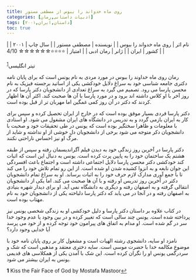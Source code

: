 ```yaml
---
title: روی ماه خدواند را ببوس از مصطفی مستور
categories: [ادبیات داستانی,رمان]
tags: [داستان,ایران,۲۰۰۱]
toc: true
---
```


| نام اثر | روی ماه خدواند را ببوس |
| نویسنده | مصطفی مستور |
| سال چاپ | ۲۰۰۱  |
| کشور | ایران  |
| ژانر | رمان ادبی  |
| امتیاز | ⭐⭐⭐⭐☆☆☆☆☆☆ 4/10  |


تیتر انگلیسی<sup id="a1">[1](#f1)</sup>

رمان روی ماه خداوند را ببوس در مورد مردی به نام یونس است که برای پایان نامه دکتری جامعه شناسی خود به سراغ دلایل خودکشی یکی از اساتید برجسته فیزیک به نام محسن پارسا می رود. تصمیم می گیرد به سراغ تعدادی از دانشجویان دکتر پارسا که در روز آخر با او کلاس داشته اند برود و در مورد پارسا با آن ها صحبت کند. اکثر آن ها اظهار کردند که دکتر در آن روز کمی غمگین اما مهربان تر از قبل بوده است.

دکتر پارسا فردی بسیار موفق بوده است که در خارج از ایران تحصیل کرده و سپس برای کار به ایران بازمی گردد و به تدریس در دانشگاه های ایران مشغول می شود. او استادی با معلومات و ظاهرا سختگیر بوده است که یونس در طی تحقیقات خود و صحبت با دانشجویان دکر متوجه می شود برخی از دانشجویان دل خوشی از او نداشته و شاید از مرگ او نیز احساس ناراحتی نکنند.

دکتر پارسا در آخرین روز زندگی خود به دیدن فیلم آگراندیسمان رفته و سپس از طبقه هشتم یک ساختمان خود را به پایین پرت کرده است. یونس به دنبال این است که اثبات کند خودکشی دکتر محسن پارسا دلایل اجتماعی داشته است و اجتماع باعث افسردگی این جوان نابغه و به انزوا کشیده شدن او شده است. از این رو تمام تلاش خود را می کند تا با جمع آوری مدارک لازم حرف خود را به اثبات برساند. او به سراغ تمام دانشجویان دکتر در آخرین روز تدریس او رفته و با آن ها صحبت می کند. اما یکی از دانشجویان انتقالی گرفته و به اصفهان رفته و دیگری به دانشگاه نمی آید. او برای دیدار شهره بنیادی به اصفهان رفته و در آنجا در می یابد که دکتر پارسا دلباخته یکی از دانشجویان خود به نام مهتاب بوده است.

در کتاب علاوه بر داستان دکتر پارسا و دلیل خودکشی او به زندگی شخصی یونس نیز پرداخته شده است. یونس چند سالی است که تغییر کرده و در بین وجود یا عدم وجود خدا سر در گم شده است. او مدام به اتفاق های پیرامون خود توجه کرده و از خود می پرسد آیا خدایی وجود دارد؟

نامزد او سایه، دانشجوی رشته الهیات است و مشغول کار بر روی پایان نامه خود با موضوع مکالمه خدا با حضرت موسی است. سایه دختری معتقد و مذهبی است که شک و سردرگمی یونس او را نگران کرده است. این شک با آمدن یکی از همکلاسی های قدیمی یونس به ایران بیشتر می شود.




<b id="f1">1</b> <span class="footnote">Kiss the Fair Face of God by Mostafa Mastoor</span>[↩](#a1)